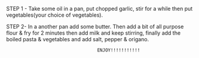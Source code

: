 STEP 1 - Take some oil in a pan, put chopped garlic, stir for a while then put vegetables(your choice of vegetables).

STEP 2- In a another pan add some butter. Then add a bit of all purpose flour & fry for 2 minutes then add milk and keep stirring, finally add the boiled pasta & vegetables and add salt, pepper & origano.

                                      ENJOY!!!!!!!!!!!  